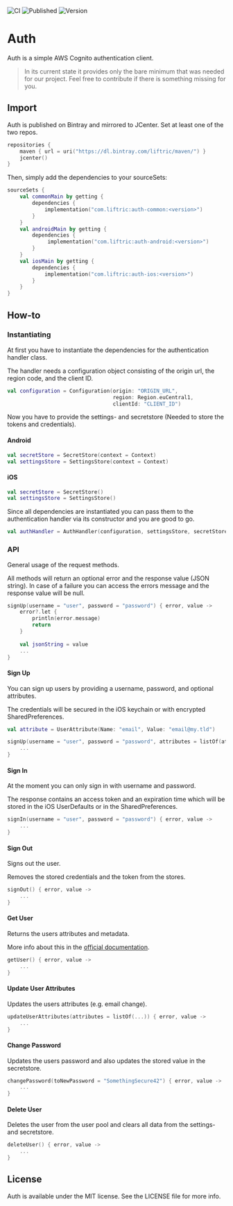 ![CI](https://github.com/Liftric/auth/workflows/CI/badge.svg) ![Published](https://github.com/Liftric/auth/workflows/Publish%20to%20Bintray/badge.svg) ![Version](https://img.shields.io/github/v/release/liftric/auth?label=version)

# Auth

Auth is a simple AWS Cognito authentication client. 

> In its current state it provides only the bare minimum that was needed for our project. Feel free to contribute if there is something missing for you.

## Import

Auth is published on Bintray and mirrored to JCenter. Set at least one of the two repos.

```kotlin
repositories {
    maven { url = uri("https://dl.bintray.com/liftric/maven/") }
    jcenter()
}
```

Then, simply add the dependencies to your sourceSets:

```kotlin
sourceSets {
    val commonMain by getting {
        dependencies {
            implementation("com.liftric:auth-common:<version>")   
        }
    }
    val androidMain by getting {
        dependencies {
             implementation("com.liftric:auth-android:<version>")   
        }
    }
    val iosMain by getting {
        dependencies {
            implementation("com.liftric:auth-ios:<version>")   
        }
    }
}
```

## How-to

### Instantiating

At first you have to instantiate the dependencies for the authentication handler class.

The handler needs a configuration object consisting of the origin url, the region code, and the client ID.

```kotlin
val configuration = Configuration(origin: "ORIGIN_URL",  
                                  region: Region.euCentral1,
                                  clientId: "CLIENT_ID") 
```

Now you have to provide the settings- and secretstore (Needed to store the tokens and credentials).

#### Android

```kotlin
val secretStore = SecretStore(context = Context)
val settingsStore = SettingsStore(context = Context)
```

#### iOS

```kotlin
val secretStore = SecretStore()
val settingsStore = SettingsStore()
```

Since all dependencies are instantiated you can pass them to the authentication handler via its constructor and you are good to go.

```kotlin
val authHandler = AuthHandler(configuration, settingsStore, secretStore) 
```

### API

General usage of the request methods.

All methods will return an optional error and the response value (JSON string). In case of a failure you can access the errors message and the response value will be null.

```kotlin
signUp(username = "user", password = "password") { error, value ->
    error?.let {
        println(error.message)
        return
    }
    
    val jsonString = value
    ...
}
```

#### Sign Up

You can  sign up users by providing a username, password, and optional attributes. 

The credentials will be secured in the iOS keychain or with encrypted SharedPreferences.

```kotlin
val attribute = UserAttribute(Name: "email", Value: "email@my.tld")

signUp(username = "user", password = "password", attributes = listOf(attribute)) { error, value ->
    ...
}
```

#### Sign In

At the moment you can only sign in with username and password.

The response contains an access token and an expiration time which will be stored in the iOS UserDefaults or in the SharedPreferences.

```kotlin
signIn(username = "user", password = "password") { error, value ->
    ...
}
```

#### Sign Out

Signs out the user.

Removes the stored credentials and the token from the stores.

```kotlin
signOut() { error, value ->
    ...
}
```

#### Get User

Returns the users attributes and metadata.

More info about this in the [official documentation](https://docs.aws.amazon.com/cognito-user-identity-pools/latest/APIReference/API_GetUser.html).

```kotlin
getUser() { error, value ->
    ...
}
```

#### Update User Attributes

Updates the users attributes (e.g. email change).

```kotlin
updateUserAttributes(attributes = listOf(...)) { error, value ->
    ...
}
```

#### Change Password

Updates the users password and also updates the stored value in the secretstore. 

```kotlin
changePassword(toNewPassword = "SomethingSecure42") { error, value ->
    ...
}
```

#### Delete User

Deletes the user from the user pool and clears all data from the settings- and secretstore. 

```kotlin
deleteUser() { error, value ->
    ...
}
```

## License

Auth is available under the MIT license. See the LICENSE file for more info.
